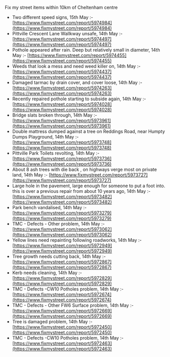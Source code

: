 Fix my street items within 10km of Cheltenham centre

<!-- fix_marker starts -->

- Two different speed signs, 15th May :- [https://www.fixmystreet.com/report/5974984](https://www.fixmystreet.com/report/5974984)
- Pittville Crescent Lane Wallkway unsafe, 14th May :- [https://www.fixmystreet.com/report/5974497](https://www.fixmystreet.com/report/5974497)
- Pothole appeared after rain. Deep but relatively small in diameter, 14th May :- [https://www.fixmystreet.com/report/5974455](https://www.fixmystreet.com/report/5974455)
- Weeds that look a mess and need weed killer on, 14th May :- [https://www.fixmystreet.com/report/5974437](https://www.fixmystreet.com/report/5974437)
- Damaged tarmac by drain cover, and cover loose, 14th May :- [https://www.fixmystreet.com/report/5974263](https://www.fixmystreet.com/report/5974263)
- Recently repaired pothole starting to subside again, 14th May :- [https://www.fixmystreet.com/report/5974028](https://www.fixmystreet.com/report/5974028)
- Bridge slats broken through, 14th May :- [https://www.fixmystreet.com/report/5973961](https://www.fixmystreet.com/report/5973961)
- Double mattress dumped against a tree on Reddings Road, near Humpty Dumps Playground, 14th May :- [https://www.fixmystreet.com/report/5973748](https://www.fixmystreet.com/report/5973748)
- Pittville Park Toilets revolting, 14th May :- [https://www.fixmystreet.com/report/5973736](https://www.fixmystreet.com/report/5973736)
- About 8 ash trees with die back , on highways verge most on private land, 14th May :- [https://www.fixmystreet.com/report/5973727](https://www.fixmystreet.com/report/5973727)
- Large hole in the pavement, large enough for someone to put a foot into. this is over a previous repair from about 10 years ago, 14th May :- [https://www.fixmystreet.com/report/5973482](https://www.fixmystreet.com/report/5973482)
- Park bench vandalised, 14th May :- [https://www.fixmystreet.com/report/5973279](https://www.fixmystreet.com/report/5973279)
- TMC - Defects - Other problem, 14th May :- [https://www.fixmystreet.com/report/5973062](https://www.fixmystreet.com/report/5973062)
- Yellow lines need repainting following roadworks, 14th May :- [https://www.fixmystreet.com/report/5972949](https://www.fixmystreet.com/report/5972949)
- Tree growth needs cutting back, 14th May :- [https://www.fixmystreet.com/report/5972867](https://www.fixmystreet.com/report/5972867)
- Kerb needs cleaning, 14th May :- [https://www.fixmystreet.com/report/5972829](https://www.fixmystreet.com/report/5972829)
- TMC - Defects -CW10 Potholes problem, 14th May :- [https://www.fixmystreet.com/report/5972674](https://www.fixmystreet.com/report/5972674)
- TMC - Defects - Other FW6  Surface problem, 14th May :- [https://www.fixmystreet.com/report/5972669](https://www.fixmystreet.com/report/5972669)
- Tree is damaged problem, 14th May :- [https://www.fixmystreet.com/report/5972450](https://www.fixmystreet.com/report/5972450)
- TMC - Defects -CW10 Potholes problem, 14th May :- [https://www.fixmystreet.com/report/5972463](https://www.fixmystreet.com/report/5972463)

<!-- fix_marker ends -->